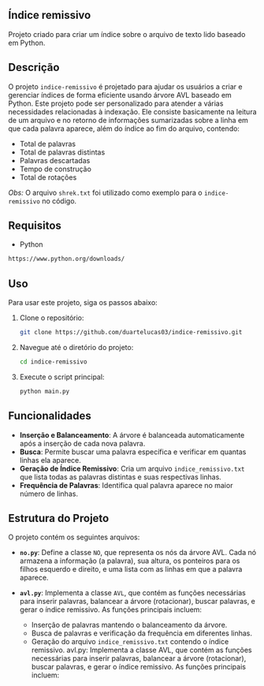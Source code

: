 ## Índice remissivo

Projeto criado para criar um índice sobre o arquivo de texto lido baseado em Python.

## Descrição

O projeto `indice-remissivo` é projetado para ajudar os usuários a criar e gerenciar índices de forma eficiente usando árvore AVL baseado em Python. Este projeto pode ser personalizado para atender a várias necessidades relacionadas à indexação. Ele consiste basicamente na leitura de um arquivo e no retorno de informações sumarizadas sobre a linha em que cada palavra aparece, além do índice ao fim do arquivo, contendo:
- Total de palavras
- Total de palavras distintas
- Palavras descartadas
- Tempo de construção
- Total de rotações

*Obs:* O arquivo `shrek.txt` foi utilizado como exemplo para o `indice-remissivo` no código.

## Requisitos

- Python

```bash
https://www.python.org/downloads/
```

## Uso

Para usar este projeto, siga os passos abaixo:

1. Clone o repositório:
   ```bash
   git clone https://github.com/duartelucas03/indice-remissivo.git
   ```
2. Navegue até o diretório do projeto:
   ```bash
   cd indice-remissivo
   ```
3. Execute o script principal:
   ```bash
   python main.py
   ```

## Funcionalidades

- **Inserção e Balanceamento**: A árvore é balanceada automaticamente após a inserção de cada nova palavra.
- **Busca**: Permite buscar uma palavra específica e verificar em quantas linhas ela aparece.
- **Geração de Índice Remissivo**: Cria um arquivo `indice_remissivo.txt` que lista todas as palavras distintas e suas respectivas linhas.
- **Frequência de Palavras**: Identifica qual palavra aparece no maior número de linhas.

## Estrutura do Projeto

O projeto contém os seguintes arquivos:

- **`no.py`**: Define a classe `NO`, que representa os nós da árvore AVL. Cada nó armazena a informação (a palavra), sua altura, os ponteiros para os filhos esquerdo e direito, e uma lista com as linhas em que a palavra aparece.
  
- **`avl.py`**: Implementa a classe `AVL`, que contém as funções necessárias para inserir palavras, balancear a árvore (rotacionar), buscar palavras, e gerar o índice remissivo. As funções principais incluem:
  - Inserção de palavras mantendo o balanceamento da árvore.
  - Busca de palavras e verificação da frequência em diferentes linhas.
  - Geração do arquivo `indice_remissivo.txt` contendo o índice remissivo.
avl.py: Implementa a classe AVL, que contém as funções necessárias para inserir palavras, balancear a árvore (rotacionar), buscar palavras, e gerar o índice remissivo. As funções principais incluem:
